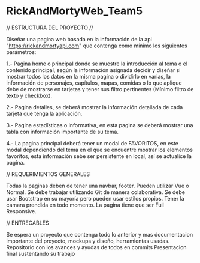 # RickAndMortyWeb_Team5

// ESTRUCTURA DEL PROYECTO //

Diseñar una pagina web basada en la información de la api "https://rickandmortyapi.com" que contenga como mínimo los
siguientes parámetros:

1.- Pagina home o principal donde se muestre la introducción al tema o el
contenido principal, según la información asignada decidir y
diseñar si mostrar todos los datos en la misma pagina o dividirlo en varias, la
información de personajes, capítulos, mapas, comidas o lo que aplique
debe de mostrarse en tarjetas y tener sus filtro pertinentes (Mínimo filtro de
texto y checkbox).

2.- Pagina detalles, se deberá mostrar la información detallada de cada
tarjeta que tenga la aplicación.

3.- Pagina estadísticas o informativa, en esta pagina se deberá mostrar una
tabla con información importante de su tema.

4.- La pagina principal deberá tener un modal de FAVORITOS, en este modal
dependiendo del tema en el que se encuentre mostrar los elementos
favoritos, esta información sebe ser persistente en local, así se actualice la
pagina.

// REQUERIMIENTOS GENERALES

Todas la paginas deben de tener una navbar, footer.
Pueden utilizar Vue o Normal.
Se debe trabajar utilizando Git de manera colaborativa.
Se debe usar Bootstrap en su mayoría pero pueden usar estilos propios.
Tener la camara prendida en todo momento.
La pagina tiene que ser Full Responsive.

// ENTREGABLES

Se espera un proyecto que contenga todo lo anterior y mas
documentacion importante del proyecto, mockups y
diseño, herramientas usadas.
Repositorio con los avances y ayudas de todos en commits
Presentacion final sustentando su trabajo
 
